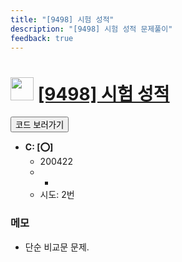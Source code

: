```yaml
---
title: "[9498] 시험 성적"
description: "[9498] 시험 성적 문제풀이"
feedback: true
---
```

<h1><img src="https://doky.space/assets/icpclev/b4.svg" height="37px"> <a href="http://icpc.me/9498">[9498] 시험 성적</a></h1>

<a href="https://github.com/DokySp/acmicpc-practice/tree/master/9498"><button class="btn btn-info">코드 보러가기</button></a>

- **C: [:o:]**
  - 200422
  - -
  - 시도: 2번

### 메모
 - 단순 비교문 문제.

